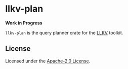 # llkv-plan

**Work in Progress**

`llkv-plan` is the query planner crate for the [LLKV](https://github.com/jzombie/rust-llkv) toolkit.

## License

Licensed under the [Apache-2.0 License](../LICENSE).
